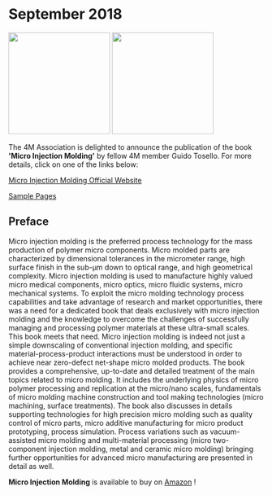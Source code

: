 # September 2018

<img src="https://images-na.ssl-images-amazon.com/images/I/41HDjl55CwL._SX327_BO1,204,203,200_.jpg" width="200px">


<img src="/4m-association/assets/images/files/Micro Molding book Hanser com (2018).png" width="200px">


The 4M Association is delighted to announce the publication of the book **'Micro Injection Molding'** by fellow 4M member Guido Tosello. For more details, click on one of the links below:

[Micro Injection Molding Official Website](https://www.hanser-elibrary.com/doi/book/10.3139/9781569906545)

[Sample Pages](http://files.hanser.de/Files/Article/ARTK_LPR_9781569906538_0001.pdf)

## Preface



Micro injection molding is the preferred process technology for the mass production of polymer micro components. Micro molded parts are characterized by dimensional tolerances in the micrometer range, high surface finish in the sub-µm down to optical range, and high geometrical complexity. Micro injection molding is used to manufacture highly valued micro medical components, micro optics, micro fluidic systems, micro mechanical systems. 
To exploit the micro molding technology process capabilities and take advantage of research and market opportunities, there was a need for a dedicated book that deals exclusively with micro injection molding and the knowledge to overcome the challenges of successfully managing and processing polymer materials at these ultra-small scales. This book meets that need. Micro injection molding is indeed not just a simple downscaling of conventional injection molding, and specific material-process-product interactions must be understood in order to achieve near zero-defect net-shape micro molded products. 
The book provides a comprehensive, up-to-date and detailed treatment of the main topics related to micro molding. It includes the underlying physics of micro polymer processing and replication at the micro/nano scales, fundamentals of micro molding machine construction and tool making technologies (micro machining, surface treatments). The book also discusses in details supporting technologies for high precision micro molding such as quality control of micro parts, micro additive manufacturing for micro product prototyping, process simulation. Process variations such as vacuum-assisted micro molding and multi-material processing (micro two-component injection molding, metal and ceramic micro molding) bringing further opportunities for advanced micro manufacturing are presented in detail as well.


**Micro Injection Molding** is available to buy on [Amazon](https://www.amazon.co.uk/Micro-Injection-Molding-Tosello-author/dp/156990653X) !


